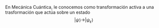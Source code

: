 En Mecánica Cuántica, le conocemos como transformación activa a una trasformación que actúa sobre un estado $$|\psi\rangle \to |\psi_\epsilon\rangle$$
